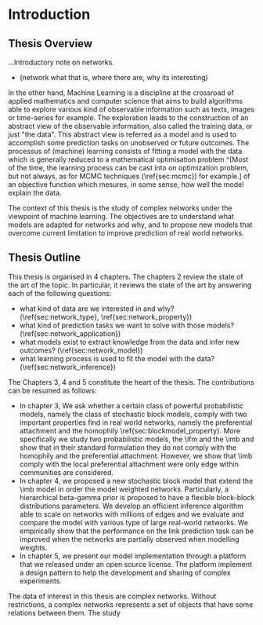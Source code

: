 # Introduction


## Thesis Overview

...Introductory note on networks.
- (network what that is, where there are, why its interesting)

In the other hand, Machine Learning is a discipline at the crossroad of applied mathematics and computer science that aims to build algorithms able to explore various kind of observable information such as texts, images or time-series for example.
The exploration leads to the construction of an abstract view of the observable information, also called the training data, or just "the data". This abstract view is referred as a model and is used to accomplish some prediction tasks on unobserved or future outcomes.
The processus of (machine) learning consists of fitting a model with the data which is generally reduced to a mathematical optimisation problem ^[Most of the time, the learning process can be cast into on optimization problem, but not always, as for MCMC techniques (\ref{sec:mcmc}) for example.] of an objective function which mesures, in some sense, how well the model explain the data.

The context of this thesis is the study of complex networks under the viewpoint of machine learning.
The objectives are to understand what models are adapted for networks and why, and to propose new models that overcome current limitation to improve prediction  of real world networks.




## Thesis Outline

This thesis is organised in 4 chapters. 
The chapters 2 review the state of the art of the topic. In particular, it reviews the state of the art by answering each of the following questions:

* what kind of data are we interested in and why? (\ref{sec:network_type}, \ref{sec:network_property})
* what kind of prediction tasks we want to solve with those models?  (\ref{sec:network_application})
* what models exist to extract knowledge from the data and infer new outcomes? (\ref{sec:network_model})
* what learning process is used to fit the model with the data? (\ref{sec:network_inference})


The Chapters 3, 4 and 5 constitute the heart of the thesis. The contributions can be resumed as follows:

* In chapter 3, We ask whether a certain class of powerful probabilistic models, namely the class of stochastic block models, comply with two important properties find in real world networks, namely the preferential attachment and the homophily \ref{sec:blockmodel_property}. More specifically we study two probabilistic models, the \ifm and the \imb and show that in their standard formulation they do not comply with the homophily and the preferential attachment. However, we show that \imb comply with the local preferential attachment were only edge within communities are considered.
* In chapter 4, we proposed a new stochastic block model that extend the \imb model in order the model weighted networks. Particularly, a hierarchical beta-gamma prior is proposed to have a flexible block-block distributions parameters. We develop an efficient inference algorithm able to scale on networks with millions of edges and we evaluate and compare the model with various type of large real-world networks. We empirically show that the performance on the link prediction task can be improved when the networks are partially observed when modelling weights.
* In chapter 5, we present our model implementation through a platform that we released under an open source license. The platform implement a design pattern to help the development and sharing of complex experiments.



The data of interest in this thesis are complex networks. Without restrictions, a complex networks represents a set of objects that have some relations between them. The study 





